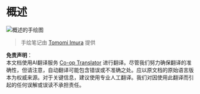 <!--
CO_OP_TRANSLATOR_METADATA:
{
  "original_hash": "5fef1a0b22498d7188959e2a2cb08af7",
  "translation_date": "2025-08-24T20:28:25+00:00",
  "source_file": "lessons/README.md",
  "language_code": "zh"
}
-->
# 概述

![概述的手绘图](../../../translated_images/ai-overview.0857791951d19500d0ef8b803d77110c738dcafc52306e6d68724742cd4af167.zh.png)

> 手绘笔记由 [Tomomi Imura](https://twitter.com/girlie_mac) 提供

**免责声明**：  
本文档使用AI翻译服务 [Co-op Translator](https://github.com/Azure/co-op-translator) 进行翻译。尽管我们努力确保翻译的准确性，但请注意，自动翻译可能包含错误或不准确之处。应以原文档的原始语言版本为权威来源。对于关键信息，建议使用专业人工翻译。我们对因使用此翻译而引起的任何误解或误读不承担责任。